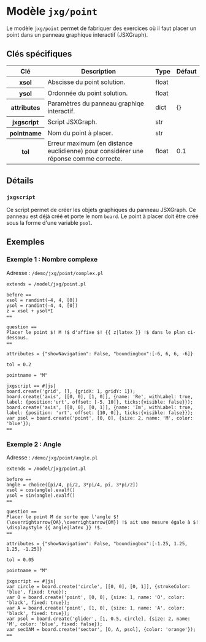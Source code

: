 # Modèle `jxg/point`

Le modèle `jxg/point` permet de fabriquer des exercices où il faut placer un point dans un panneau graphique interactif (JSXGraph).

## Clés spécifiques

<table class="table">
<thead>
<tr>
<th scope="col">Clé</th>
<th scope="col">Description</th>
<th scope="col">Type</th>
<th scope="col">Défaut</th>
</tr>
</thead>
<tbody>

<tr>
<th scope="row"> xsol </th>
<td> Abscisse du point solution. </td>
<td> float </td>
<td>  </td>
</tr>

<tr>
<th scope="row"> ysol </th>
<td> Ordonnée du point solution. </td>
<td> float </td>
<td>  </td>
</tr>

<tr>
<th scope="row"> attributes </th>
<td> Paramètres du panneau graphiqe interactif. </td>
<td> dict </td>
<td> {} </td>
</tr>

<tr>
<th scope="row"> jxgscript </th>
<td> Script JSXGraph. </td>
<td> str </td>
<td>  </td>
</tr>

<tr>
<th scope="row"> pointname </th>
<td> Nom du point à placer. </td>
<td> str </td>
<td>  </td>
</tr>

<tr>
<th scope="row"> tol </th>
<td> Erreur maximum (en distance euclidienne) pour considérer une réponse comme correcte. </td>
<td> float </td>
<td> 0.1 </td>
</tr>

</tbody>
</table>

## Détails

### `jxgscript`

Ce script permet de créer les objets graphiques du panneau JSXGraph. Ce panneau est déjà créé et porte le nom `board`. Le point à placer doit être créé sous la forme d'une variable `psol`.

## Exemples

### Exemple 1 : Nombre complexe

Adresse : `/demo/jxg/point/complex.pl`

```
extends = /model/jxg/point.pl

before ==
xsol = randint(-4, 4, [0])
ysol = randint(-4, 4, [0])
z = xsol + ysol*I
==

question ==
Placer le point $! M !$ d'affixe $! {{ z|latex }} !$ dans le plan ci-dessous.
==

attributes = {"showNavigation": False, "boundingbox":[-6, 6, 6, -6]}

tol = 0.2

pointname = "M"

jxgscript == #|js|
board.create('grid', [], {gridX: 1, gridY: 1});
board.create('axis', [[0, 0], [1, 0]], {name: 'Re', withLabel: true, label: {position:'urt', offset: [-5, 10]}, ticks:{visible: false}});
board.create('axis', [[0, 0], [0, 1]], {name: 'Im', withLabel: true, label: {position: 'urt', offset: [10, 0]}, ticks:{visible: false}});
var psol = board.create('point', [0, 0], {size: 2, name: 'M', color: 'blue'});
==
```

### Exemple 2 : Angle

Adresse : `/demo/jxg/point/angle.pl`

```
extends = /model/jxg/point.pl

before ==
angle = choice([pi/4, pi/2, 3*pi/4, pi, 3*pi/2])
xsol = cos(angle).evalf()
ysol = sin(angle).evalf()
==

question ==
Placer le point M de sorte que l'angle $! (\overrightarrow{OA},\overrightarrow{OM}) !$ ait une mesure égale à $! \displaystyle {{ angle|latex }} !$. 
==

attributes = {"showNavigation": False, "boundingbox":[-1.25, 1.25, 1.25, -1.25]}

tol = 0.05

pointname = "M"

jxgscript == #|js|
var circle = board.create('circle', [[0, 0], [0, 1]], {strokeColor: 'blue', fixed: true});
var O = board.create('point', [0, 0], {size: 1, name: 'O', color: 'black', fixed: true});
var A = board.create('point', [1, 0], {size: 1, name: 'A', color: 'black', fixed: true});
var psol = board.create('glider', [1, 0.5, circle], {size: 2, name: 'M', color: 'blue', fixed: false});
var secOAM = board.create('sector', [O, A, psol], {color: 'orange'});
==
```
